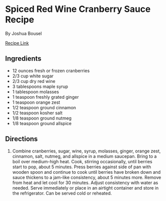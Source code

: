 # Spiced Red Wine Cranberry Sauce Recipe

By Joshua Bousel

[Recipe Link](https://www.seriouseats.com/spiced-red-wine-cranberry-sauce-recipe)

## Ingredients 

- 12 ounces fresh or frozen cranberries
- 2/3 cup white sugar
- 2/3 cup dry red wine
- 3 tablespoons maple syrup
- 1 tablespoon molasses
- 1 teaspoon freshly grated ginger
- 1 teaspoon orange zest
- 1/2 teaspoon ground cinnamon
- 1/2 teaspoon kosher salt
- 1/8 teaspoon ground nutmeg
- 1/8 teaspoon ground allspice


## Directions
1. Combine cranberries, sugar, wine, syrup, molasses, ginger, orange zest, cinnamon, salt, nutmeg, and allspice in a medium saucepan. Bring to a boil over medium-high heat. Cook, stirring occasionally, until berries start to pop, about 5 minutes. Press berries against side of pan with wooden spoon and continue to cook until berries have broken down and sauce thickens to a jam-like consistency, about 5 minutes more. Remove from heat and let cool for 30 minutes. Adjust consistency with water as needed. Serve immediately or place in an airtight container and store in the refrigerator. Can be served cold or reheated.
